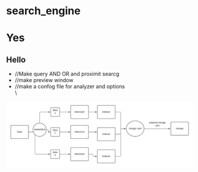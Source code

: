 # search_engine

<h1>Yes</h1>
<h2>Hello</h2>
<ul>
<li>//Make query AND OR and proximit searcg</li>
<li>//make preview window</li>
<li>//make a confog file for analyzer and options</li>\
</ul>

![alt text](https://github.com/simGudim/search_engine/blob/main/personal.png?raw=true)